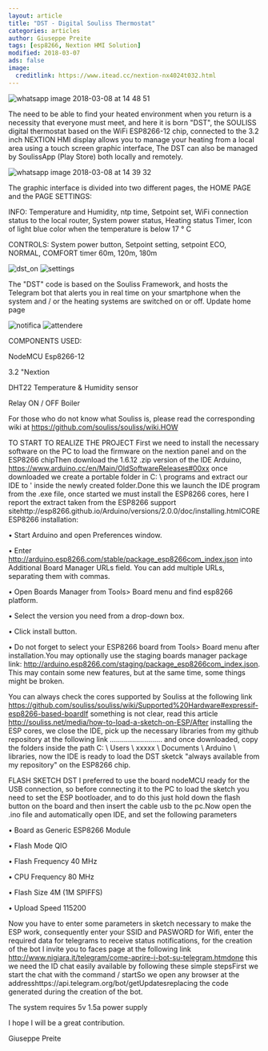 ```yaml
---
layout: article
title: "DST - Digital Souliss Thermostat"
categories: articles
author: Giuseppe Preite
tags: [esp8266, Nextion HMI Solution]
modified: 2018-03-07
ads: false  
image:
  creditlink: https://www.itead.cc/nextion-nx4024t032.html
---
```


![whatsapp image 2018-03-08 at 14 48 51](https://user-images.githubusercontent.com/15862510/37154665-ff14d812-22e0-11e8-8bf4-c459139b8d9c.jpeg)

The need to be able to find your heated environment when you return is a necessity that everyone must meet, and here it is born
"DST", the SOULISS digital thermostat based on the WiFi ESP8266-12 chip, connected to the 3.2 inch NEXTION HMI display
allows you to manage your heating from a local area using a touch screen graphic interface,
The DST can also be managed by SoulissApp (Play Store) both locally and remotely.

![whatsapp image 2018-03-08 at 14 39 32](https://user-images.githubusercontent.com/15862510/37154677-07bbe668-22e1-11e8-9745-4553890354e6.jpeg)

The graphic interface is divided into two different pages, the HOME PAGE and the PAGE SETTINGS:

INFO: Temperature and Humidity, ntp time, Setpoint set, WiFi connection status to the local router, System power status, Heating status
Timer, Icon of light blue color when the temperature is below 17 ° C

CONTROLS: System power button, Setpoint setting, setpoint ECO, NORMAL, COMFORT timer 60m, 120m, 180m
     
![dst_on](https://user-images.githubusercontent.com/15862510/37124094-2dcf81ae-2267-11e8-8a18-969e3a757ac1.png)
![settings](https://user-images.githubusercontent.com/15862510/37124109-3a4c73ec-2267-11e8-8906-9d1858fd9553.png)   
   
The "DST" code is based on the Souliss Framework, and hosts the Telegram bot that alerts you in real time on your smartphone when
the system and / or the heating systems are switched on or off. Update home page

![notifica](https://user-images.githubusercontent.com/15862510/37124117-413d72d2-2267-11e8-91ae-8ce27f20894a.png)
![attendere](https://user-images.githubusercontent.com/15862510/37124112-3e26997a-2267-11e8-9e7b-e48412001e94.png)

COMPONENTS USED:

NodeMCU Esp8266-12

3.2 "Nextion

DHT22 Temperature & Humidity sensor

Relay ON / OFF Boiler

For those who do not know what Souliss is, please read the corresponding wiki at https://github.com/souliss/souliss/wiki.HOW 

TO START TO REALIZE THE PROJECT
First we need to install the necessary software on the PC to load the firmware on the nextion panel and on the ESP8266 chipThen download the 1.6.12 .zip version of the IDE Arduino, https://www.arduino.cc/en/Main/OldSoftwareReleases#00xx once downloaded we create a portable folder in C: \ programs and extract our IDE to ' inside the newly created folder.Done this we launch the IDE program from the .exe file, once started we must install the ESP8266 cores, here I report the extract taken from the ESP8266 support sitehttp://esp8266.github.io/Arduino/versions/2.0.0/doc/installing.htmlCORE ESP8266 installation:

• Start Arduino and open Preferences window.

• Enter http://arduino.esp8266.com/stable/package_esp8266com_index.json into Additional Board Manager URLs field. You can add multiple URLs, separating them with commas.

• Open Boards Manager from Tools> Board menu and find esp8266 platform.

• Select the version you need from a drop-down box.

• Click install button.

• Do not forget to select your ESP8266 board from Tools> Board menu after installation.You may optionally use the staging boards manager package link: http://arduino.esp8266.com/staging/package_esp8266com_index.json. This may contain some new features, but at the same time, some things might be broken.

You can always check the cores supported by Souliss at the following link https://github.com/souliss/souliss/wiki/Supported%20Hardware#expressif-esp8266-based-boardIf something is not clear, read this article http://souliss.net/media/how-to-load-a-sketch-on-ESP/After installing the ESP cores, we close the IDE, pick up the necessary libraries from my github repository at the following link .......................... and once downloaded, copy the folders inside the path C: \ Users \ xxxxx \ Documents \ Arduino \ libraries, now the IDE is ready to load the DST sketck "always available from my repository" on the ESP8266 chip.

FLASH SKETCH DST
I preferred to use the board nodeMCU ready for the USB connection, so before connecting it to the PC to load the sketch you need to set the ESP bootloader, and to do this just hold down the flash button on the board and then insert the cable usb to the pc.Now open the .ino file and automatically open IDE, and set the following parameters

• Board as Generic ESP8266 Module

• Flash Mode QIO

• Flash Frequency 40 MHz

• CPU Frequency 80 MHz

• Flash Size 4M (1M SPIFFS)

• Upload Speed 115200

Now you have to enter some parameters in sketch necessary to make the ESP work, consequently enter your SSID and PASWORD for Wifi, enter the required data for telegrams to receive status notifications, for the creation of the bot I invite you to faces page at the following link http://www.nigiara.it/telegram/come-aprire-i-bot-su-telegram.htmdone this we need the ID chat easily available by following these simple stepsFirst we start the chat with the command / startSo we open any browser at the addresshttps://api.telegram.org/bot<token>/getUpdatesreplacing <token> the code generated during the creation of the bot.

The system requires 5v 1.5a power supply

I hope I will be a great contribution.

Giuseppe Preite
